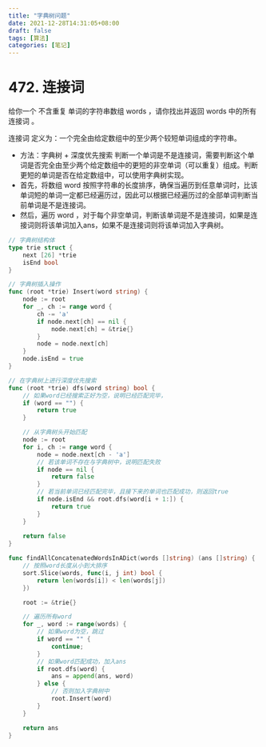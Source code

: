 ```yaml
---
title: "字典树问题"
date: 2021-12-28T14:31:05+08:00
draft: false
tags: [算法]
categories: [笔记]
---
```




# 472. 连接词

给你一个 不含重复 单词的字符串数组 words ，请你找出并返回 words 中的所有 连接词 。

连接词 定义为：一个完全由给定数组中的至少两个较短单词组成的字符串。

- 方法：字典树 + 深度优先搜索
  判断一个单词是不是连接词，需要判断这个单词是否完全由至少两个给定数组中的更短的非空单词（可以重复）组成。判断更短的单词是否在给定数组中，可以使用字典树实现。
- 首先，将数组 word 按照字符串的长度排序，确保当遍历到任意单词时，比该单词短的单词一定都已经遍历过，因此可以根据已经遍历过的全部单词判断当前单词是不是连接词。
- 然后，遍历 word ，对于每个非空单词，判断该单词是不是连接词，如果是连接词则将该单词加入ans，如果不是连接词则将该单词加入字典树。

```go
// 字典树结构体
type trie struct {
    next [26] *trie
    isEnd bool
}

// 字典树插入操作
func (root *trie) Insert(word string) {
    node := root
    for _, ch := range word {
        ch -= 'a'
        if node.next[ch] == nil {
            node.next[ch] = &trie{}
        }
        node = node.next[ch]
    }
    node.isEnd = true
}

// 在字典树上进行深度优先搜索
func (root *trie) dfs(word string) bool {
    // 如果word已经搜索正好为空，说明已经匹配完毕，
    if (word == "") {
        return true
    }

    // 从字典树头开始匹配
    node := root
    for i, ch := range word {
        node = node.next[ch - 'a']
        // 若该单词不存在与字典树中，说明匹配失败
        if node == nil {
            return false
        }
        // 若当前单词已经匹配完毕，且接下来的单词也匹配成功，则返回true
        if node.isEnd && root.dfs(word[i + 1:]) {
            return true
        } 
    }
    
    return false
}

func findAllConcatenatedWordsInADict(words []string) (ans []string) {
    // 按照word长度从小到大排序
    sort.Slice(words, func(i, j int) bool {
        return len(words[i]) < len(words[j])
    })

    root := &trie{}

    // 遍历所有word
    for _, word := range(words) {
        // 如果word为空，跳过
        if word == "" {
            continue;
        }
        // 如果word匹配成功，加入ans
        if root.dfs(word) {
            ans = append(ans, word)
        } else {
            // 否则加入字典树中 
            root.Insert(word)
        }
    }

    return ans
}
```



